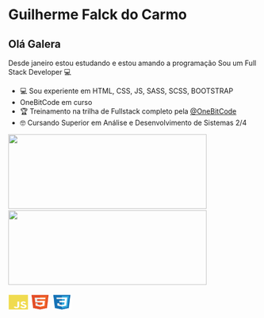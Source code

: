 # Guilherme Falck do Carmo

## Olá Galera

Desde janeiro estou estudando e estou amando a programação
Sou um Full Stack Developer 💻

- 💻 Sou experiente em HTML, CSS, JS, SASS, SCSS, BOOTSTRAP
- OneBitCode em curso 
- 🏆 Treinamento <a href="https://www.onebitcode.com/"></a> na trilha de Fullstack completo pela <a href="https://github.com/OneBitCode">@OneBitCode</a>
- 🤓 Cursando Superior em Análise e Desenvolvimento de Sistemas 2/4
<div>
  <img width="400px" height="150px" src="https://github-readme-stats.vercel.app/api?username=guilhermefalck&show_icons=true&theme=dark"/>
  <img width="400px" height="150px" src="https://github-readme-stats.vercel.app/api/top-langs/?username=guilhermefalck&layout=compact&theme=dark"/>
</div>
<div style="display: inline_block"><br>
  <img align="center" alt="Gui-Js" height="30" width="40" src="https://raw.githubusercontent.com/devicons/devicon/master/icons/javascript/javascript-plain.svg">
  <img align="center" alt="Gui-HTML" height="30" width="40" src="https://raw.githubusercontent.com/devicons/devicon/master/icons/html5/html5-original.svg">
  <img align="center" alt="Gui-CSS" height="30" width="40" src="https://raw.githubusercontent.com/devicons/devicon/master/icons/css3/css3-original.svg">
</div>
